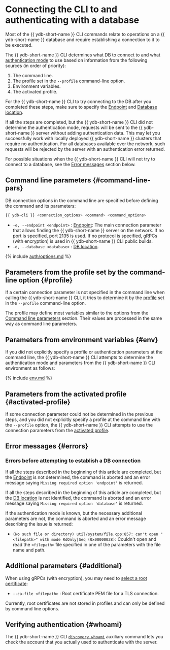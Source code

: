 # Connecting the CLI to and authenticating with a database

Most of the {{ ydb-short-name }} CLI commands relate to operations on a {{ ydb-short-name }} database and require establishing a connection to it to be executed.

The {{ ydb-short-name }} CLI determines what DB to connect to and what [authentication mode](../../../concepts/connect.md#auth-modes) to use based on information from the following sources (in order of priority):

1. The command line.
2. The profile set in the `--profile` command-line option.
3. Environment variables.
4. The activated profile.

For the {{ ydb-short-name }} CLI to try connecting to the DB after you completed these steps, make sure to specify the [Endpoint](../../../concepts/connect.md#endpoint) and [Database location](../../../concepts/connect.md#database).

If all the steps are completed, but the {{ ydb-short-name }} CLI did not determine the authentication mode, requests will be sent to the {{ ydb-short-name }} server without adding authentication data. This may let you successfully work with locally deployed {{ ydb-short-name }} clusters that require no authentication. For all databases available over the network, such requests will be rejected by the server with an authentication error returned.

For possible situations when the {{ ydb-short-name }} CLI will not try to connect to a database, see the [Error messages](#errors) section below.

## Command line parameters {#command-line-pars}

DB connection options in the command line are specified before defining the command and its parameters:

```bash
{{ ydb-cli }} <connection_options> <command> <command_options>
```

- `-e, --endpoint <endpoint>` : [Endpoint](../../../concepts/connect.md#endpoint): The main connection parameter that allows finding the {{ ydb-short-name }} server on the network. If no port is specified, port 2135 is used. If no protocol is specified, gRPCs (with encryption) is used in {{ ydb-short-name }} CLI public builds.
- `-d, --database <database>` : [DB location](../../../concepts/connect.md#database).

{% include [auth/options.md](auth/options.md) %}

## Parameters from the profile set by the command-line option {#profile}

If a certain connection parameter is not specified in the command line when calling the {{ ydb-short-name }} CLI, it tries to determine it by the [profile](../profile/index.md) set in the `--profile` command-line option.

The profile may define most variables similar to the options from the [Command line parameters](#command-line-pars) section. Their values are processed in the same way as command line parameters.

## Parameters from environment variables {#env}

If you did not explicitly specify a profile or authentication parameters at the command line, the {{ ydb-short-name }} CLI attempts to determine the authentication mode and parameters from the {{ ydb-short-name }} CLI environment as follows:

{% include [env.md](auth/env.md) %}

## Parameters from the activated profile {#activated-profile}

If some connection parameter could not be determined in the previous steps, and you did not explicitly specify a profile at the command line with the `--profile` option, the {{ ydb-short-name }} CLI attempts to use the connection parameters from the [activated profile](../profile/activate.md).

## Error messages {#errors}

### Errors before attempting to establish a DB connection

If all the steps described in the beginning of this article are completed, but the [Endpoint](../../../concepts/connect.md#endpoint) is not determined, the command is aborted and an error message saying `Missing required option 'endpoint'` is returned.

If all the steps described in the beginning of this article are completed, but the [DB location](../../../concepts/connect.md#database) is not identified, the command is aborted and an error message saying `Missing required option 'database'` is returned.

If the authentication mode is known, but the necessary additional parameters are not, the command is aborted and an error message describing the issue is returned:

- `(No such file or directory) util/system/file.cpp:857: can't open "<filepath>" with mode RdOnly|Seq (0x00000028)`: Couldn't open and read the `<filepath>` file specified in one of the parameters with the file name and path.

## Additional parameters {#additional}

When using gRPCs (with encryption), you may need to [select a root certificate](../../../concepts/connect.md#tls-cert):

- `--ca-file <filepath>` : Root certificate PEM file for a TLS connection.

Currently, root certificates are not stored in profiles and can only be defined by command line options.

## Verifying authentication {#whoami}

The {{ ydb-short-name }} CLI [`discovery whoami`](../commands/discovery-whoami.md) auxiliary command lets you check the account that you actually used to authenticate with the server.


